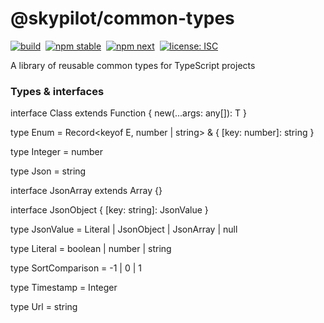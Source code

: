 # @skypilot/common-types

[![build](https://img.shields.io/github/workflow/status/skypilotcc/common-types/Stable%20release?label=build)]()&nbsp;
[![npm stable](https://img.shields.io/npm/v/@skypilot/common-types?label=stable)](https://www.npmjs.com/package/@skypilot/common-types)&nbsp;
[![npm next](https://img.shields.io/npm/v/@skypilot/common-types/next?label=next)](https://www.npmjs.com/package/@skypilot/common-types)&nbsp;
[![license: ISC](https://img.shields.io/badge/license-ISC-blue.svg)](https://opensource.org/licenses/ISC)  

A library of reusable common types for TypeScript projects

### Types & interfaces

interface Class<T> extends Function {
  new(...args: any[]): T
}

type Enum<E> = Record<keyof E, number | string> & { [key: number]: string }

type Integer = number

type Json = string

interface JsonArray extends Array<JsonValue> {}

interface JsonObject { [key: string]: JsonValue }

type JsonValue = Literal | JsonObject | JsonArray | null

type Literal = boolean | number | string

type SortComparison = -1 | 0 | 1

type Timestamp = Integer

type Url = string
